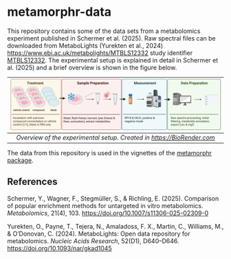 # metamorphr-data

This repository contains some of the data sets from a metabolomics experiment published in Schermer et al. (2025). 
Raw spectral files can be downloaded from MetaboLights (Yurekten et al., 2024) <https://www.ebi.ac.uk/metabolights/MTBLS12332> study identifier [MTBLS12332](https://www.ebi.ac.uk/metabolights/editor/MTBLS12332/descriptors). 
The experimental setup is explained in detail in Schermer et al. (2025) and a brief overview is shown in the figure below.

| ![](figures/wf-overview.png) |
|:--:| 
| *Overview of the experimental setup. Created in <https://BioRender.com>* |

The data from this repository is used in the vignettes of the [metamorphr package](https://github.com/yasche/metamorphr).

## References

Schermer, Y., Wagner, F., Stegmüller, S., & Richling, E. (2025). Comparison of popular enrichment methods for untargeted in vitro metabolomics. *Metabolomics*, 21(4), 103. <https://doi.org/10.1007/s11306-025-02309-0>

Yurekten, O., Payne, T., Tejera, N., Amaladoss, F. X., Martin, C., Williams, M., & O’Donovan, C. (2024). MetaboLights: Open data repository for metabolomics. *Nucleic Acids Research*, 52(D1), D640–D646. <https://doi.org/10.1093/nar/gkad1045>
